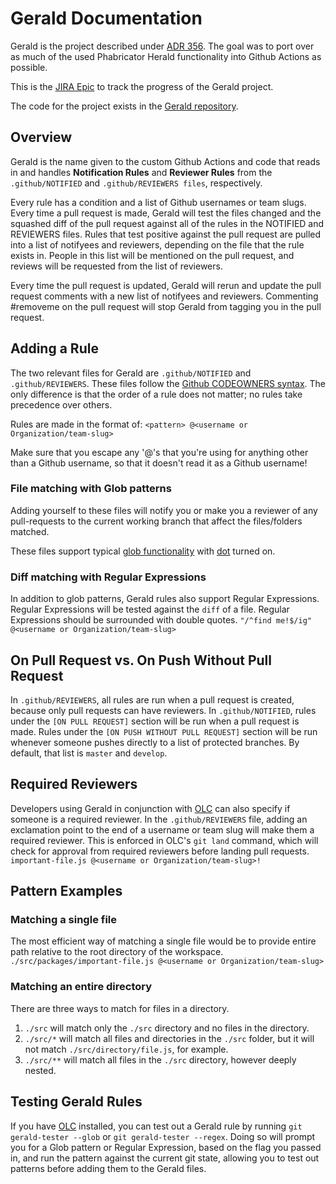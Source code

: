 # Gerald Documentation

Gerald is the project described under [ADR 356](https://docs.google.com/document/d/1TDE_nmrV3vuGi54HtC8X7irSMwTTcc9p83cuhH4kB6Y/edit#heading=h.zcx77itbdtis). The goal was to port over as much of the used Phabricator Herald functionality into Github Actions as possible.

This is the [JIRA Epic](https://khanacademy.atlassian.net/browse/WEB-2448) to track the progress of the Gerald project.

The code for the project exists in the [Gerald repository](https://github.com/Khan/gerald).

## Overview

Gerald is the name given to the custom Github Actions and code that reads in and handles **Notification Rules** and **Reviewer Rules** from the `.github/NOTIFIED` and `.github/REVIEWERS files`, respectively.

Every rule has a condition and a list of Github usernames or team slugs. Every time a pull request is made, Gerald will test the files changed and the squashed diff of the pull request against all of the rules in the NOTIFIED and REVIEWERS files. Rules that test positive against the pull request are pulled into a list of notifyees and reviewers, depending on the file that the rule exists in. People in this list will be mentioned on the pull request, and reviews will be requested from the list of reviewers.

Every time the pull request is updated, Gerald will rerun and update the pull request comments with a new list of notifyees and reviewers. Commenting #removeme on the pull request will stop Gerald from tagging you in the pull request.

## Adding a Rule

The two relevant files for Gerald are `.github/NOTIFIED` and `.github/REVIEWERS`. These files follow the [Github CODEOWNERS syntax](https://docs.github.com/en/enterprise/2.15/user/articles/about-code-owners#:~:text=CODEOWNERS%20syntax,org%2Fteam%2Dname%20format.). The only difference is that the order of a rule does not matter; no rules take precedence over others.

Rules are made in the format of:
`<pattern> @<username or Organization/team-slug>`

Make sure that you escape any '@'s that you're using for anything other than a Github username, so that it doesn't read it as a Github username!

### File matching with Glob patterns

Adding yourself to these files will notify you or make you a reviewer of any pull-requests to the current working branch that affect the files/folders matched.

These files support typical [glob functionality](https://www.npmjs.com/package/fast-glob#pattern-syntax) with [dot](https://www.npmjs.com/package/fast-glob#dot) turned on.

### Diff matching with Regular Expressions

In addition to glob patterns, Gerald rules also support Regular Expressions. Regular Expressions will be tested against the `diff` of a file. Regular Expressions should be surrounded with double quotes.
`"/^find me!$/ig" @<username or Organization/team-slug>`

## On Pull Request vs. On Push Without Pull Request

In `.github/REVIEWERS`, all rules are run when a pull request is created, because only pull requests can have reviewers. In `.github/NOTIFIED`, rules under the `[ON PULL REQUEST]` section will be run when a pull request is made. Rules under the `[ON PUSH WITHOUT PULL REQUEST]` section will be run whenever someone pushes directly to a list of protected branches. By default, that list is `master` and `develop`.

## Required Reviewers

Developers using Gerald in conjunction with [OLC](https://github.com/Khan/our-lovely-cli) can also specify if someone is a required reviewer. In the `.github/REVIEWERS` file, adding an exclamation point to the end of a username or team slug will make them a required reviewer. This is enforced in OLC's `git land` command, which will check for approval from required reviewers before landing pull requests.
`important-file.js @<username or Organization/team-slug>!`

## Pattern Examples

### Matching a single file

The most efficient way of matching a single file would be to provide entire path relative to the root directory of the workspace.
`./src/packages/important-file.js @<username or Organization/team-slug>`

### Matching an entire directory

There are three ways to match for files in a directory.

1. `./src` will match only the `./src` directory and no files in the directory.
2. `./src/*` will match all files and directories in the `./src` folder, but it will not match `./src/directory/file.js`, for example.
3. `./src/**` will match all files in the `./src` directory, however deeply nested.

## Testing Gerald Rules

If you have [OLC](https://github.com/Khan/our-lovely-cli) installed, you can test out a Gerald rule by running `git gerald-tester --glob` or `git gerald-tester --regex`. Doing so will prompt you for a Glob pattern or Regular Expression, based on the flag you passed in, and run the pattern against the current git state, allowing you to test out patterns before adding them to the Gerald files.

